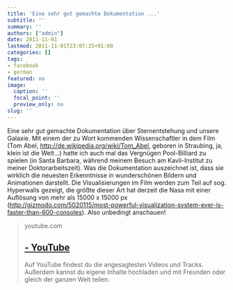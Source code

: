 ```yaml
---
title: 'Eine sehr gut gemachte Dokumentation ...'
subtitle: ''
summary: ''
authors: ["admin"]
date: 2011-11-01
lastmod: 2011-11-01T23:07:25+01:00
categories: []
tags:
- facebook
- german
featured: no
image:
  caption: ''
  focal_point: ''
  preview_only: no
slug: ''
---
```

Eine sehr gut gemachte Dokumentation über Sternentstehung und unsere Galaxie. Mit einem der zu Wort kommenden Wissenschaftler in dem Film (Tom Abel, http://de.wikipedia.org/wiki/Tom_Abel, geboren in Straubing, ja, klein ist die Welt...)  hatte ich auch mal das Vergnügen Pool-Billiard zu spielen (in Santa Barbara, während meinem Besuch am Kavli-Institut zu meiner Doktorarbeitszeit). Was die Dokumentation auszeichnet ist, dass sie wirklich die neuesten Erkenntnisse in wunderschönen Bildern und Animationen darstellt. Die Visualisierungen im Film werden zum Teil auf sog. Hyperwalls gezeigt, die größte dieser Art hat derzeit die Nasa mit einer Auflösung von mehr als 15000 x 15000 px (http://gizmodo.com/5020115/most-powerful-visualization-system-ever-is-faster-than-600-consoles). Also unbedingt anschauen!

> youtube.com
> ## [ - YouTube](http://www.youtube.com/watch?v=7jj0kfSfRc4)
>
>Auf YouTube findest du die angesagtesten Videos und Tracks. Außerdem kannst du eigene Inhalte hochladen und mit Freunden oder gleich der ganzen Welt teilen.


